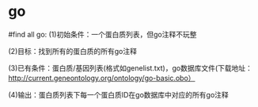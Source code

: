 # go
#find all go:
(1)初始条件：一个蛋白质列表，但go注释不玩整

(2)目标：找到所有的蛋白质的所有go注释

(3)已有条件：蛋白质/基因列表(格式如genelist.txt)，go数据库文件(下载地址：http://current.geneontology.org/ontology/go-basic.obo）

(4)输出：蛋白质列表下每一个蛋白质ID在go数据库中对应的所有go注释
